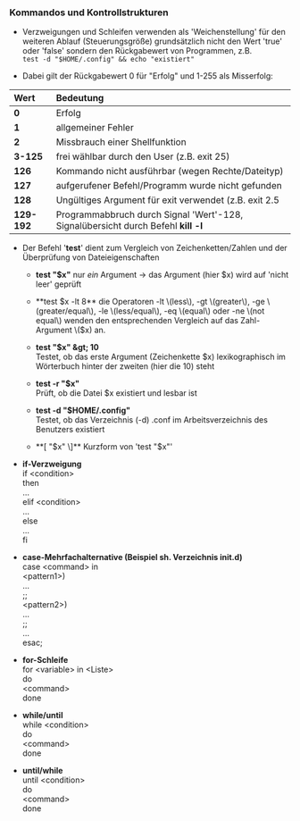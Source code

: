 ### Kommandos und Kontrollstrukturen

* Verzweigungen und Schleifen verwenden als 'Weichenstellung' für den weiteren Ablauf \(Steuerungsgröße\) grundsätzlich nicht den Wert 'true' oder 'false' sondern den Rückgabewert von Programmen, z.B.  
  `test -d "$HOME/.config" && echo "existiert"`

* Dabei gilt der Rückgabewert 0 für "Erfolg" und 1-255 als Misserfolg:

| Wert | Bedeutung |
| :--- | :--- |
| **0** | Erfolg |
| **1** | allgemeiner Fehler |
| **2** | Missbrauch einer Shellfunktion |
| **3-125** | frei wählbar durch den User \(z.B. exit 25\) |
| **126** | Kommando nicht ausführbar \(wegen Rechte/Dateityp\) |
| **127** | aufgerufener Befehl/Programm wurde nicht gefunden |
| **128** | Ungültiges Argument für exit verwendet \(z.B. exit 2.5 |
| **129-192** | Programmabbruch durch Signal 'Wert'-128, Signalübersicht durch Befehl **kill -l** |

* Der Befehl '**test**' dient zum Vergleich von Zeichenketten/Zahlen und der Überprüfung von Dateieigenschaften

  * **test "$x"**
    nur _ein_ Argument → das Argument \(hier $x\) wird auf 'nicht leer' geprüft
  * **test $x -lt 8**  
    die Operatoren -lt \(less\), -gt \(greater\), -ge \(greater/equal\), -le \(less/equal\), -eq \(equal\) oder -ne \(not equal\) wenden den entsprechenden Vergleich auf  das Zahl-Argument \($x\) an.

  * **test "$x" \&gt; 10**  
    Testet, ob das erste Argument \(Zeichenkette $x\) lexikographisch im Wörterbuch hinter der zweiten \(hier die 10\) steht

  * **test -r "$x"**  
    Prüft, ob die Datei $x existiert und lesbar ist

  * **test -d "$HOME/.config"**  
    Testet, ob das Verzeichnis \(-d\) .conf im Arbeitsverzeichnis des Benutzers existiert

  * **\[ "$x" \]**  
    Kurzform von 'test "$x"'

* **if-Verzweigung**  
  if &lt;condition&gt;  
  then  
     ...  
  elif &lt;condition&gt;  
     ...  
  else  
     ...  
  fi

* **case-Mehrfachalternative **\(Beispiel sh. Verzeichnis init.d**\)**  
  case &lt;command&gt; in  
     &lt;pattern1&gt;\)  
        ...  
        ;;  
     &lt;pattern2&gt;\)  
        ...  
        ;;  
     ...  
  esac;

* **for-Schleife**  
  for &lt;variable&gt; in &lt;Liste&gt;  
  do  
     &lt;command&gt;  
  done

* **while/until**  
  while &lt;condition&gt;  
  do  
     &lt;command&gt;  
  done

* **until/while**  
  until &lt;condition&gt;  
  do  
     &lt;command&gt;  
  done



